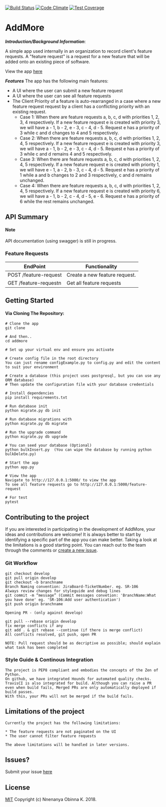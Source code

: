 [![Build Status](https://travis-ci.com/obinnaeye/addMore.svg?branch=master)](https://travis-ci.com/obinnaeye/addMore)
[![Code Climate](https://codeclimate.com/github/obinnaeye/addMore/badges/gpa.svg)](https://codeclimate.com/github/obinnaeye/addMore)
[![Test Coverage](https://api.codeclimate.com/v1/badges/2a126147a4515f9e9490/test_coverage)](https://codeclimate.com/github/obinnaeye/addMore/test_coverage)

# AddMore
 **_Introduction/Background Information_**:
 
 A simple app used internally in an organization to record client's feature requests. A "feature request" is a request for a new feature that will be added onto an existing piece of software.

View the app [here](https://link-coming-soon)

  **_Features_**
The app has the following main features:
* A UI where the user can submit a new feature request
* A UI where the user can see all feature requests
* The Client Priority of a feature is auto-rearranged in a case where a new feature request request by a client has a conflicting priority with an existing request. 
    * Case 1: When there are feature requests a, b, c, d with priorities 1, 2, 3, 4 respectively. If a new feature request e is created with priority 3, we will have a - 1, b - 2, e - 3, c - 4, d - 5. Request e has a priority of 3 while c and d changes to 4 and 5 respectively.
    * Case 2: When there are feature requests a, b, c, d with priorities 1, 2, 4, 5 respectively. If a new feature request e is created with priority 3, we will have a - 1, b - 2, e - 3, c - 4, d - 5. Request e has a priority of 3 while c and d remains 4 and 5 respectively.
    * Case 3: When there are feature requests a, b, c, d with priorities 1, 2, 4, 5 respectively. If a new feature request e is created with priority 1, we will have e - 1, a - 2, b - 3, c - 4, d - 5. Request e has a priority of 1 while a and b changes to 2 and 3 respectively, c and d remains unchanged.
    * Case 4: When there are feature requests a, b, c, d with priorities 1, 2, 4, 5 respectively. If a new feature request e is created with priority 6, we will have a - 1, b - 2, c - 4, d - 5, e - 6. Request e has a priority of 6 while the rest remains unchanged.

## API Summary

#### Note

API documentation (using swagger) is still in progress.

### Feature Requests

EndPoint | Functionality
-------- | -------------
POST /feature-request | Create a new feature request.
GET /feature-requestn | Get all feature requests

## Getting Started

#### Via Cloning The Repository:

```
# Clone the app
git clone 

# And then..
cd addmore

# Set up your virtual env and ensure you activate

# Create config file in the root directory
You can just rename configExample.py to config.py and edit the content to suit your environment

# Create a database (this project uses postgresql, but you can use any ORM database)
# Then update the configuration file with your database credentials

# Install dependencies 
pip install requirements.txt

# Run database init
python migrate.py db init

# Run database migrations with
python migrate.py db migrate

# Run the upgrade command
python migrate.py db upgrade

# You can seed your database (Optional)
python bulkInsert.py  (You can wipe the database by running python bulkDelete.py)

# Start the app
python app.py

# View the app
Navigate to http://127.0.0.1:5000/ to view the app
To see all feature requests go to http://127.0.0.1:5000/feature-request

# For test
pytest

```

## Contributing to the project

If you are interested in participating in the development of AddMore, your ideas and contributions are welcome! It is always better to start by identifying a specific part of the app you can make better. Taking a look at the limitations is a good starting point. You can reach out to the team through the comments or [create a new issue](https://github.com/obinnaeye/addMore/issues/new).

### Git Workflow

```
git checkout develop
git pull origin develop
git checkout -b branchname
Branch Naming convention: JiraBoard-TicketNumber. eg. SR-106
Always review changes for styleguide and debug lines
git commit -m “message” (Commit messages convetion: 'BranchName:What you have done' eg. 'SR-106:Add user authentication')
git push origin branchname

Opening PR - (only against develop)

git pull --rebase origin develop
fix merge conflicts if any
git add . & git rebase --continue (if there is merge conflict)
All conflicts resolved, git push, open PR

NOTE: Pull request should be as decriptive as possible; should explain what task has been completed
```

### Style Guide & Continous Integration

```
The project is PEP8 compliant and embodies the concepts of the Zen of Python.
On github, we have integrated Hounds for automated quality checks.
TravisCI is also integrated for build. Although you can raise a PR even when build fails, Merged PRs are only automatically deployed if build passes.
With this, your PRs will not be merged if the build fails. 
```

## Limitations of the project
    Currently the project has the following limitations:

    * The feature requests are not paginated on the UI
    * The user cannot filter feature requests

    The above limitations will be handled in later versions.


## Issues?
Submit your issue [here](https://github.com/obinnaeye/addMore/issues/new)

## License

[MIT][license] Copyright (c) Nnenanya Obinna K. 2018.

<!-- Definitions -->

[license]: LICENSE
